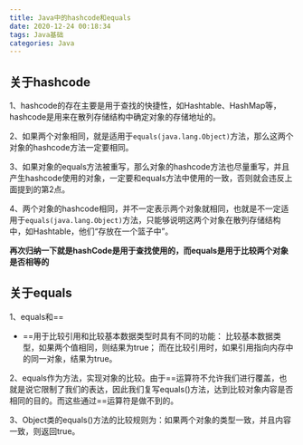 ```yaml
---
title: Java中的hashcode和equals
date: 2020-12-24 00:18:34
tags: Java基础
categories: Java
---
```

<meta name="referrer" content="no-referrer" />

## 关于hashcode

1、hashcode的存在主要是用于查找的快捷性，如Hashtable、HashMap等，hashcode是用来在散列存储结构中确定对象的存储地址的。

2、如果两个对象相同，就是适用于`equals(java.lang.Object)`方法，那么这两个对象的hashcode方法一定要相同。

3、如果对象的equals方法被重写，那么对象的hashcode方法也尽量重写，并且产生hashcode使用的对象，一定要和equals方法中使用的一致，否则就会违反上面提到的第2点。

4、两个对象的hashcode相同，并不一定表示两个对象就相同，也就是不一定适用于`equals(java.lang.Object)`方法，只能够说明这两个对象在散列存储结构中，如Hashtable，他们“存放在一个篮子中”。

<!-- More -->
**再次归纳一下就是hashCode是用于查找使用的，而equals是用于比较两个对象是否相等的**

## 关于equals

1、equals和==
- ==用于比较引用和比较基本数据类型时具有不同的功能：
    比较基本数据类型，如果两个值相同，则结果为true；
    而在比较引用时，如果引用指向内存中的同一对象，结果为true。

2、equals作为方法，实现对象的比较。由于==运算符不允许我们进行覆盖，也就是说它限制了我们的表达，因此我们复写equals()方法，达到比较对象内容是否相同的目的。而这些通过==运算符是做不到的。

3、Object类的equals()方法的比较规则为：如果两个对象的类型一致，并且内容一致，则返回true。